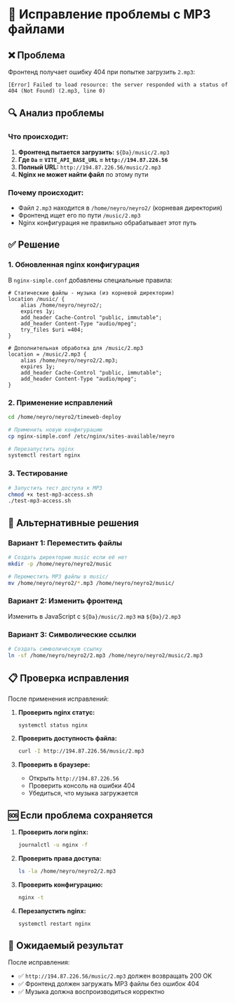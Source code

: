 # 🎵 Исправление проблемы с MP3 файлами

## ❌ Проблема
Фронтенд получает ошибку 404 при попытке загрузить `2.mp3`:
```
[Error] Failed to load resource: the server responded with a status of 404 (Not Found) (2.mp3, line 0)
```

## 🔍 Анализ проблемы

### Что происходит:
1. **Фронтенд пытается загрузить:** `${Da}/music/2.mp3`
2. **Где `Da` = `VITE_API_BASE_URL` = `http://194.87.226.56`**
3. **Полный URL:** `http://194.87.226.56/music/2.mp3`
4. **Nginx не может найти файл** по этому пути

### Почему происходит:
- Файл `2.mp3` находится в `/home/neyro/neyro2/` (корневая директория)
- Фронтенд ищет его по пути `/music/2.mp3`
- Nginx конфигурация не правильно обрабатывает этот путь

## ✅ Решение

### 1. Обновленная nginx конфигурация
В `nginx-simple.conf` добавлены специальные правила:

```nginx
# Статические файлы - музыка (из корневой директории)
location /music/ {
    alias /home/neyro/neyro2/;
    expires 1y;
    add_header Cache-Control "public, immutable";
    add_header Content-Type "audio/mpeg";
    try_files $uri =404;
}

# Дополнительная обработка для /music/2.mp3
location = /music/2.mp3 {
    alias /home/neyro/neyro2/2.mp3;
    expires 1y;
    add_header Cache-Control "public, immutable";
    add_header Content-Type "audio/mpeg";
}
```

### 2. Применение исправлений
```bash
cd /home/neyro/neyro2/timeweb-deploy

# Применить новую конфигурацию
cp nginx-simple.conf /etc/nginx/sites-available/neyro

# Перезапустить nginx
systemctl restart nginx
```

### 3. Тестирование
```bash
# Запустить тест доступа к MP3
chmod +x test-mp3-access.sh
./test-mp3-access.sh
```

## 🔧 Альтернативные решения

### Вариант 1: Переместить файлы
```bash
# Создать директорию music если её нет
mkdir -p /home/neyro/neyro2/music

# Переместить MP3 файлы в music/
mv /home/neyro/neyro2/*.mp3 /home/neyro/neyro2/music/
```

### Вариант 2: Изменить фронтенд
Изменить в JavaScript с `${Da}/music/2.mp3` на `${Da}/2.mp3`

### Вариант 3: Символические ссылки
```bash
# Создать символическую ссылку
ln -sf /home/neyro/neyro2/2.mp3 /home/neyro/neyro2/music/2.mp3
```

## 📋 Проверка исправления

После применения исправлений:

1. **Проверить nginx статус:**
   ```bash
   systemctl status nginx
   ```

2. **Проверить доступность файла:**
   ```bash
   curl -I http://194.87.226.56/music/2.mp3
   ```

3. **Проверить в браузере:**
   - Открыть `http://194.87.226.56`
   - Проверить консоль на ошибки 404
   - Убедиться, что музыка загружается

## 🆘 Если проблема сохраняется

1. **Проверить логи nginx:**
   ```bash
   journalctl -u nginx -f
   ```

2. **Проверить права доступа:**
   ```bash
   ls -la /home/neyro/neyro2/2.mp3
   ```

3. **Проверить конфигурацию:**
   ```bash
   nginx -t
   ```

4. **Перезапустить nginx:**
   ```bash
   systemctl restart nginx
   ```

## 🎯 Ожидаемый результат
После исправления:
- ✅ `http://194.87.226.56/music/2.mp3` должен возвращать 200 OK
- ✅ Фронтенд должен загружать MP3 файлы без ошибок 404
- ✅ Музыка должна воспроизводиться корректно 